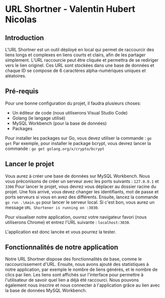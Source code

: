 # URL Shortner - Valentin Hubert Nicolas

## Introduction
L'URL Shortner est un outil déployé en local qui permet de raccourcir des liens longs et complexes en liens courts et clairs, afin de les partager simplement. L'URL raccourcie peut être cliquée et permettra de se rediriger vers le lien originel. Ces URL sont stockées dans une base de données et chaque ID se compose de 6 caractères alpha-numériques uniques et aléatoires.

## Pré-requis
Pour une bonne configuration du projet, il faudra plusieurs choses:
- Un éditeur de code (nous utiliserons Visual Studio Code)
- Golang (le langage utilisé)
- MySQL Workbench (pour la base de données)
- Packages

Pour installer les packages sur Go, vous devez utiliser la commande : ```go get```
Par exemple, pour installer le package bcrypt, vous devrez lancer la commande : ```go get golang.org/x/crypto/bcrypt```

 ## Lancer le projet
 Vous aurez à créer une base de données sur MySQL Workbench. 
 Nous vous préconisons de créer un serveur avec les ports suivants : ```127.0.0.1``` et ```3306```
 Pour lancer le projet, vous devrez vous déplacer au dossier racine du projet. Une fois arrivé, vous devez changer les identifiants, mot de passe et ports serveurs 
 si vous en avez des différents.
 Ensuite, lancez la commande ```go run .\main.go``` pour lancer le serveur local. Si c'est bon, vous aurez un message ```URL Shortener is running on :3030```.

 Pour visualiser notre application, ouvrez votre navigateur favori (nous utiliserons Chrome) et entrez l'URL suivante : ```localhost:3030```.

 L'application est donc lancée et vous pourrez la tester.

 ## Fonctionnalités de notre application
 Notre URL Shortner dispose des fonctionnalités de base, comme le raccourcissement d'URL. Ensuite, nous avons ajouté des statistiques à notre application, par 
 exemple le nombre de liens générés, et le nombre de clics par lien. Les liens sont affichés sur l'interface pour permettre à l'utilisateur de savoir quel lien a déjà 
 été raccourci.
 Nous pouvons également nous inscrire et nous connecter à l'application grâce au lien avec la base de données MySQL Workbench.
